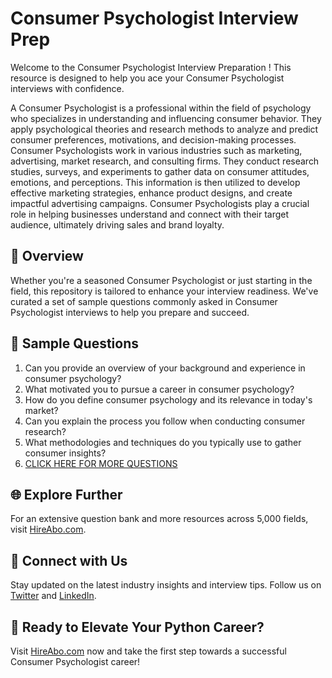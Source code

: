 # Consumer Psychologist Interview Prep

Welcome to the Consumer Psychologist Interview Preparation ! This resource is designed to help you ace your Consumer Psychologist interviews with confidence.

A Consumer Psychologist is a professional within the field of psychology who specializes in understanding and influencing consumer behavior. They apply psychological theories and research methods to analyze and predict consumer preferences, motivations, and decision-making processes. Consumer Psychologists work in various industries such as marketing, advertising, market research, and consulting firms. They conduct research studies, surveys, and experiments to gather data on consumer attitudes, emotions, and perceptions. This information is then utilized to develop effective marketing strategies, enhance product designs, and create impactful advertising campaigns. Consumer Psychologists play a crucial role in helping businesses understand and connect with their target audience, ultimately driving sales and brand loyalty.

## 🚀 Overview

Whether you're a seasoned Consumer Psychologist or just starting in the field, this repository is tailored to enhance your interview readiness. We've curated a set of sample questions commonly asked in Consumer Psychologist interviews to help you prepare and succeed.

## 📝 Sample Questions

1. Can you provide an overview of your background and experience in consumer psychology?
2. What motivated you to pursue a career in consumer psychology?
3. How do you define consumer psychology and its relevance in today's market?
4. Can you explain the process you follow when conducting consumer research?
5. What methodologies and techniques do you typically use to gather consumer insights?
6. [CLICK HERE FOR MORE QUESTIONS](https://hireabo.com/job/7_0_15/Consumer%20Psychologist)

## 🌐 Explore Further

For an extensive question bank and more resources across 5,000 fields, visit [HireAbo.com](https://www.hireabo.com).

## 📱 Connect with Us

Stay updated on the latest industry insights and interview tips. Follow us on [Twitter](https://twitter.com/hireabo) and [LinkedIn](https://www.linkedin.com/in/hire-abo-3609972a8/).

## 🚀 Ready to Elevate Your Python Career?

Visit [HireAbo.com](https://www.hireabo.com) now and take the first step towards a successful Consumer Psychologist career!